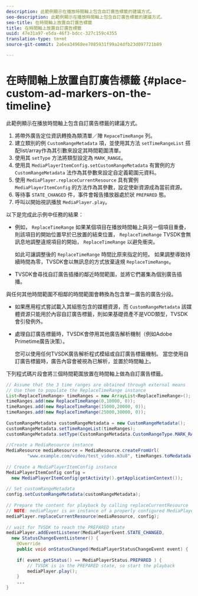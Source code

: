 ```yaml
---
description: 此範例顯示在播放時間軸上包含自訂廣告標籤的建議方式。
seo-description: 此範例顯示在播放時間軸上包含自訂廣告標籤的建議方式。
seo-title: 在時間軸上放置自訂廣告標籤
title: 在時間軸上放置自訂廣告標籤
uuid: 47e31a97-e5da-46f3-bdcc-327c159c4355
translation-type: tm+mt
source-git-commit: 2a6ea34968ee7085931f99a24dfb23d097721b89

---
```



# 在時間軸上放置自訂廣告標籤 {#place-custom-ad-markers-on-the-timeline}

此範例顯示在播放時間軸上包含自訂廣告標籤的建議方式。

1. 將帶外廣告定位資訊轉換為類清單／陣 `RepaceTimeRange` 列。
1. 建立類別的例 `CustomRangeMetadata` 項，並使用其方法 `setTimeRangeList` 搭配list/array作為其引數來設定其時間範圍清單。
1. 使用其 `setType` 方法將類型設定為 `MARK_RANGE`。
1. 使用具 `MediaPlayerItemConfig.setCustomRangeMetadata` 有實例的方 `CustomRangeMetadata` 法作為其參數來設定自定義範圍元資料。
1. 使用 `MediaPlayer.replaceCurrentResource` 具有實例 `MediaPlayerItemConfig` 的方法作為其參數，設定使新資源成為當前資源。
1. 等待事 `STATE_CHANGED` 件，事件會報告播放器處於狀 `PREPARED` 態。
1. 呼叫以開始視訊播放 `MediaPlayer.play`。

以下是完成此示例中任務的結果：

* 例如， `ReplaceTimeRange` 如果某個項目在播放時間軸上與另一個項目重疊，則該項目的開始位置早於已放置的結束位置， `ReplaceTimeRange` TVSDK會無訊息地調整違規項目的開始， `ReplaceTimeRange` 以避免衝突。

   如此可讓調整後的 `ReplaceTimeRange` 時間比原來指定的短。 如果調整導致持續時間為零，TVSDK會以無訊息的方式放棄違規 `ReplaceTimeRange`。

* TVSDK會尋找自訂廣告插播的鄰近時間範圍，並將它們叢集為個別廣告插播。

與任何其他時間範圍不相鄰的時間範圍會轉換為包含單一廣告的廣告分段。

* 如果應用程式嘗試載入其組態包含的媒體資源，而 `CustomRangeMetadata` 該媒體資源只能用於內容自訂廣告標籤，則如果基礎資產不是VOD類型，TVSDK會引發例外。

* 處理自訂廣告標籤時，TVSDK會停用其他廣告解析機制（例如Adobe Primetime廣告決策）。

   您可以使用任何TVSDK廣告解析程式模組或自訂廣告標籤機制。 當您使用自訂廣告標籤時，廣告內容會被視為已解析，並置於時間軸上。

下列程式碼片段會將三個時間範圍放置在時間軸上做為自訂廣告標籤。

```java
// Assume that the 3 time ranges are obtained through external means 
// Use them to populate the ReplaceTimeRange instance 
List<ReplaceTimeRange> timeRanges = new ArrayList<ReplaceTimeRange>(); 
timeRanges.add(new ReplaceTimeRange(0,10000, 0)); 
timeRanges.add(new ReplaceTimeRange(15000,20000, 0)); 
timeRanges.add(new ReplaceTimeRange(25000,30000, 0)); 
 
CustomRangeMetadata customRangeMetadata = new CustomRangeMetadata(); 
customRangeMetadata.setTimeRangeList(timeRanges); 
customRangeMetadata.setType(CustomRangeMetadata.CustomRangeType.MARK_RANGE); 
 
//Create a MediaResource instance 
MediaResource mediaResource = MediaResource.createFromUrl( 
        "www.example.com/video/test_video.m3u8", timeRanges.toMedatada(null)); 
 
// Create a MediaPlayerItemConfig instance 
MediaPlayerItemConfig config =  
  new MediaPlayerItemConfig(getActivity().getApplicationContext()); 
 
// Set customRangeMetadata 
config.setCustomRangeMetadata(customRangeMetadata); 
 
// Prepare the content for playback by calling replaceCurrentResource 
// NOTE: mediaPlayer is an instance of a properly configured MediaPlayer  
mediaPlayer.replaceCurrentResource(mediaResource, config); 
 
// wait for TVSDK to reach the PREPARED state 
mediaPlayer.addEventListener(MediaPlayerEvent.STATE_CHANGED,  
  new StatusChangeEventListener() { 
    @Override 
    public void onStatusChanged(MediaPlayerStatusChangeEvent event) { 
 
    if( event.getStatus() == MediaPlayerStatus.PREPARED ) { 
        // TVSDK is in the PREPARED state, so start the playback  
        mediaPlayer.play(); 
    } 
    ... 
}
```
